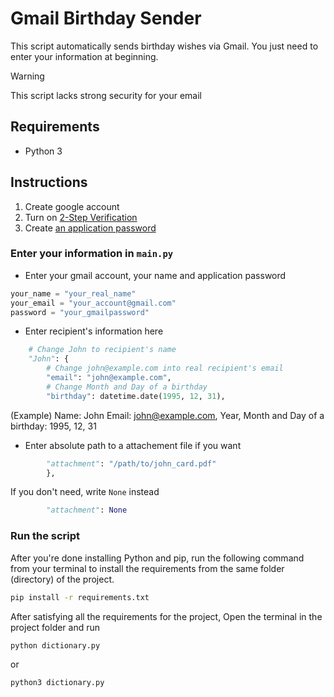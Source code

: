 # Gmail Birthday Sender

This script automatically sends birthday wishes via Gmail.
You just need to enter your information at beginning.

>[!WARNING]
>This script lacks strong security for your email

## Requirements

- Python 3

## Instructions

1. Create google account
2. Turn on [2-Step Verification](https://support.google.com/accounts/answer/185839)
3. Create [an application password](https://support.google.com/accounts/answer/185833#zippy=%2Cremove-app-passwords)

### Enter your information in `main.py`

- Enter your gmail account, your name and application password

```py
your_name = "your_real_name"
your_email = "your_account@gmail.com"
password = "your_gmailpassword"
```

- Enter recipient's information here

```py
    # Change John to recipient's name
    "John": {
        # Change john@example.com into real recipient's email
        "email": "john@example.com",
        # Change Month and Day of a birthday
        "birthday": datetime.date(1995, 12, 31),
```

(Example)
Name: John
Email: john@example.com,
Year, Month and Day of a birthday: 1995, 12, 31

- Enter absolute path to a attachement file if you want

```py
        "attachment": "/path/to/john_card.pdf"
        },
```

If you don't need, write `None` instead

```py
        "attachment": None
```

### Run the script

After you're done installing Python and pip, run the following command from your terminal to install the requirements from the same folder (directory) of the project.

```bash
pip install -r requirements.txt
```

After satisfying all the requirements for the project, Open the terminal in the project folder and run

```bash
python dictionary.py
```

or

```bash
python3 dictionary.py
```
